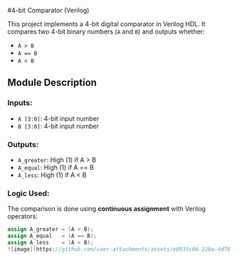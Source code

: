 #4-bit Comparator (Verilog)

This project implements a 4-bit digital comparator in Verilog HDL. It compares two 4-bit binary numbers (`A` and `B`) and outputs whether:
- `A > B`
- `A == B`
- `A < B`

## Module Description

### Inputs:
- `A [3:0]`: 4-bit input number
- `B [3:0]`: 4-bit input number

### Outputs:
- `A_greater`: High (1) if A > B
- `A_equal`: High (1) if A == B
- `A_less`: High (1) if A < B

### Logic Used:
The comparison is done using **continuous assignment** with Verilog operators:
```verilog
assign A_greater = (A > B);
assign A_equal   = (A == B);
assign A_less    = (A < B);
![image](https://github.com/user-attachments/assets/e0935c06-22ba-4d78-9a7a-c51e143fa77c)


